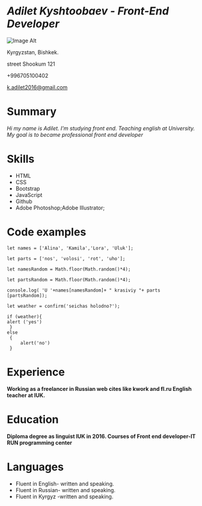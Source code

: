 
# *Adilet Kyshtoobaev - Front-End Developer*

![Image Alt](https://github.com/{adiletkyshtoobaev}/{adiletcv}/raw/{master}/{C:/Users/Saule/Desktop/adiletcv}/Adilet.jpg)

Kyrgyzstan, Bishkek.

street Shookum 121

+996705100402

k.adilet2016@gmail.com

# Summary

*Hi my name is Adilet.
I'm studying front end. Teaching english at University. 
My goal is to became professional front end developer*

# Skills
* HTML
* CSS
* Bootstrap
* JavaScript
* Github
* Adobe Photoshop;Adobe Illustrator;


# Code examples

    let names = ['Alina', 'Kamila','Lora', 'Uluk'];

    let parts = ['nos', 'volosi', 'rot', 'uho'];

    let namesRandom = Math.floor(Math.random()*4);

    let partsRandom = Math.floor(Math.random()*4);

    console.log( 'U '+names[namesRandom]+ " krasiviy "+ parts [partsRandom]);

    let weather = confirm('seichas holodno?');

    if (weather){     
    alert ('yes')
     }
    else
     {
         alert('no')
     }    

# Experience
**Working as a freelancer in Russian web cites like kwork and fl.ru
English teacher at IUK.**

# Education
**Diploma degree as linguist IUK in 2016. Courses of Front end developer-IT RUN programming center**

# Languages
* Fluent in English- written and speaking.
* Fluent in Russian- written and speaking.
* Fluent in Kyrgyz -written and speaking.